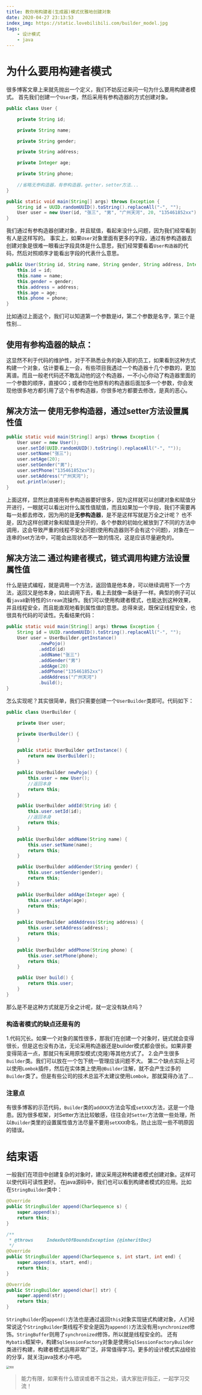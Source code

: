 ```yaml
---
title: 教你用构建者(生成器)模式优雅地创建对象
date: 2020-04-27 23:13:53
index_img: https://static.lovebilibili.com/builder_model.jpg
tags:
	- 设计模式
	- java
---
```


# 为什么要用构建者模式
很多博客文章上来就先抛出一个定义，我们不妨反过来问一句为什么要用构建者模式。
首先我们创建一个`User`类，然后采用有参构造器的方式创建对象。

```java
public class User {

    private String id;

    private String name;

    private String gender;

    private String address;

    private Integer age;

    private String phone;
    
    //省略无参构造器，有参构造器，getter，setter方法...
}
```
```java
public static void main(String[] args) throws Exception {
    String id = UUID.randomUUID().toString().replaceAll("-", "");
    User user = new User(id, "张三", "男", "广州天河", 20, "135461852xx");
}
```
我们通过有参构造器创建对象，并且赋值，看起来没什么问题，因为我们经常看到有人是这样写的。
事实上，如果`User`对象里面有更多的字段，通过有参构造器去创建对象是很难一眼看出字段具体是什么意思，我们经常要看着`User构造器`的代码，然后对照顺序才能看出字段的代表什么意思。
```java
public User(String id, String name, String gender, String address, Integer age, String phone) {
    this.id = id;
    this.name = name;
    this.gender = gender;
    this.address = address;
    this.age = age;
    this.phone = phone;
}
```
比如通过上面这个，我们可以知道第一个参数是id，第二个参数是名字，第三个是性别...
## 使用有参构造器的缺点：
这显然不利于代码的维护性，对于不熟悉业务的新入职的员工，如果看到这种方式构建一个对象，估计要看上一会，有些项目我遇过一个构造器十几个参数的，更加离谱。而且一般老代码还不敢乱动他的这个构造器，一不小心你动了构造器里面的一个参数的顺序，直接GG；或者你在他原有的构造器后面加多一个参数，你会发现他很多地方都引用了这个有参构造器，你很多地方都要去修改，是真的恶心。

## 解决方法一 使用无参构造器，通过setter方法设置属性值

```java
public static void main(String[] args) throws Exception {
    User user = new User();
    user.setId(UUID.randomUUID().toString().replaceAll("-", ""));
    user.setName("张三");
    user.setAge(20);
    user.setGender("男");
    user.setPhone("135461852xx");
    user.setAddress("广州天河");
    out.println(user);
}
```
上面这样，显然比直接用有参构造器要好很多，因为这样就可以创建对象和赋值分开进行，一眼就可以看出对什么属性值赋值，而且如果加一个字段，我们不需要再每一处都去修改，因为用的是**无参构造器**，是不是这样写就是万全之计呢？
也不是，因为这样创建对象和赋值是分开的，各个参数的初始化被放到了不同的方法中调用，这会导致严重的线程不安全问题(使用构造器则不会有这个问题)，对象在一连串的set方法中，可能会出现状态不一致的情况，这是应该尽量避免的。

## 解决方法二 通过构建者模式，链式调用构建方法设置属性值

什么是链式编程，就是调用一个方法，返回值是他本身，可以继续调用下一个方法，返回又是他本身，如此调用下去，看上去就像一条链子一样。典型的例子可以看`java8`新特性的`Stream`流操作。我们可以使用构建者模式，也能达到这种效果，并且线程安全，而且能直观地看到属性值的意思。总得来说，既保证线程安全，也很具有代码的可读性。先看结果代码：

```java
public static void main(String[] args) throws Exception {
    String id = UUID.randomUUID().toString().replaceAll("-", "");
    User user = UserBuilder.getInstance()
            .newPojo()
            .addId(id)
            .addName("张三")
            .addGender("男")
            .addAge(20)
            .addPhone("135461852xx")
            .addAddress("广州天河")
            .build();
}
```
怎么实现呢？其实很简单，我们只需要创建一个`UserBuilder`类即可。代码如下：
```java
public class UserBuilder {

    private User user;

    private UserBuilder() {
    }

    public static UserBuilder getInstance() {
        return new UserBuilder();
    }

    public UserBuilder newPojo() {
        this.user = new User();
        //返回本身
        return this;
    }

    public UserBuilder addId(String id) {
        this.user.setId(id);
        //返回本身
        return this;
    }

    public UserBuilder addName(String name) {
        this.user.setName(name);
        return this;
    }

    public UserBuilder addGender(String gender) {
        this.user.setGender(gender);
        return this;
    }

    public UserBuilder addAge(Integer age) {
        this.user.setAge(age);
        return this;
    }

    public UserBuilder addAddress(String address) {
        this.user.setAddress(address);
        return this;
    }

    public UserBuilder addPhone(String phone) {
        this.user.setPhone(phone);
        return this;
    }

    public User build() {
        return this.user;
    }
}
```
那么是不是这种方式就是万全之计呢，就一定没有缺点吗？

### 构造者模式的缺点还是有的

1.代码冗长。如果一个对象的属性很多，那我们在创建一个对象时，链式就会变得很长，但是这也没有办法，无论采用构造器还是builder模式都会很长。如果非要变得简洁一点，那就只有采用原型模式(克隆)等其他方式了。
2.会产生很多`Builder`类。我们可以放在一个包下统一管理应该问题不大。
第二个缺点实际上可以使用`Lombok`插件，然后在实体类上使用`@Builder`注解，就不会产生过多的`Builder`类了。但是有些公司的技术总监不太建议使用`Lombok`，那就莫得办法了...

### 注意点

有很多博客的示范代码，`Builder`类的`addXXX`方法会写成`setXXX`方法，这是一个隐患。因为很多框架，对Setter方法比较敏感，往往会对`Setter`方法做一些处理，所以`Builder`类里的设置属性值方法尽量不要用`setXXX`命名，防止出现一些不明原因的错误。

# 结束语
一般我们在项目中创建复杂的对象时，建议采用这种构建者模式创建对象。这样可以使代码可读性更好。
在java源码中，我们也可以看到构建者模式的应用。比如在`StringBuilder`类中：
```java
@Override
public StringBuilder append(CharSequence s) {
    super.append(s);
    return this;
}

/**
 * @throws     IndexOutOfBoundsException {@inheritDoc}
 */
@Override
public StringBuilder append(CharSequence s, int start, int end) {
    super.append(s, start, end);
    return this;
}

@Override
public StringBuilder append(char[] str) {
    super.append(str);
    return this;
}
```
`StringBuilder`的`append()`方法也是通过返回`this`对象实现链式构建对象，人们经常说这个`StringBuilder`类线程不安全是因为`append()`方法没有用`synchronized`修饰。`StringBuffer`则用了`synchronized`修饰，所以就是线程安全的。
还有`Mybatis`框架中，构建`SqlSessionFactory`对象是使用`SqlSessionFactoryBuilder `类进行构建，构建者模式运用非常广泛，非常值得学习。更多的设计模式实战经验的分享，就关注java技术小牛吧。

<img src="https://me.lovebilibili.com/img/wechat.jpg-slim" alt="100" style="zoom:50%;" />

> 能力有限，如果有什么错误或者不当之处，请大家批评指正，一起学习交流！